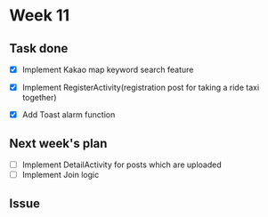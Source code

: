 # Week 11

## Task done
- [x] Implement Kakao map keyword search feature
- [x] Implement RegisterActivity(registration post for taking a ride taxi together)
- [x] Add Toast alarm function


## Next week's plan
- [ ] Implement DetailActivity for posts which are uploaded
- [ ] Implement Join logic

## Issue
